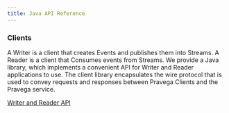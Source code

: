```yaml
---
title: Java API Reference
---
```


<!--
Copyright (c) Dell Inc., or its subsidiaries. All Rights Reserved.

Licensed under the Apache License, Version 2.0 (the "License");
you may not use this file except in compliance with the License.
You may obtain a copy of the License at

    http://www.apache.org/licenses/LICENSE-2.0
-->

### **Clients**
A Writer is a client that creates Events and publishes them into Streams.
A Reader is a client that Consumes events from Streams.
We provide a Java library, which implements a convenient API for Writer and Reader applications to use.  The client library encapsulates the wire protocol that is used to convey requests and responses between Pravega Clients and the Pravega service.

[Writer and Reader API](javadoc/clients/index.html)

